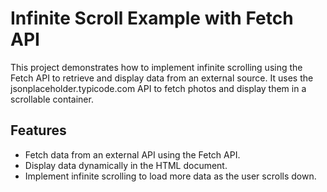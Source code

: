 # Infinite Scroll Example with Fetch API

This project demonstrates how to implement infinite scrolling using the Fetch API to retrieve and display data from an external source. It uses the jsonplaceholder.typicode.com API to fetch photos and display them in a scrollable container.

## Features

- Fetch data from an external API using the Fetch API.
- Display data dynamically in the HTML document.
- Implement infinite scrolling to load more data as the user scrolls down.
